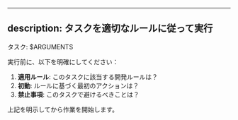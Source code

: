 <!--
Based on ai-coding-project-boilerplate by Shinsuke Kagawa
https://github.com/shinpr/ai-coding-project-boilerplate
-->

---
description: タスクを適切なルールに従って実行
---

タスク: $ARGUMENTS

実行前に、以下を明確にしてください：

1. **適用ルール**: このタスクに該当する開発ルールは？
2. **初動**: ルールに基づく最初のアクションは？  
3. **禁止事項**: このタスクで避けるべきことは？

上記を明示してから作業を開始します。